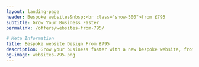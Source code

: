 ```yaml
---
layout: landing-page
header: Bespoke websites&nbsp;<br class="show-500">from £795
subtitle: Grow Your Business Faster
permalink: /offers/websites-from-795/

# Meta Information
title: Bespoke website Design From £795
description: Grow your business faster with a new bespoke website, from only £795.
og-image: websites-795.png
---
```

